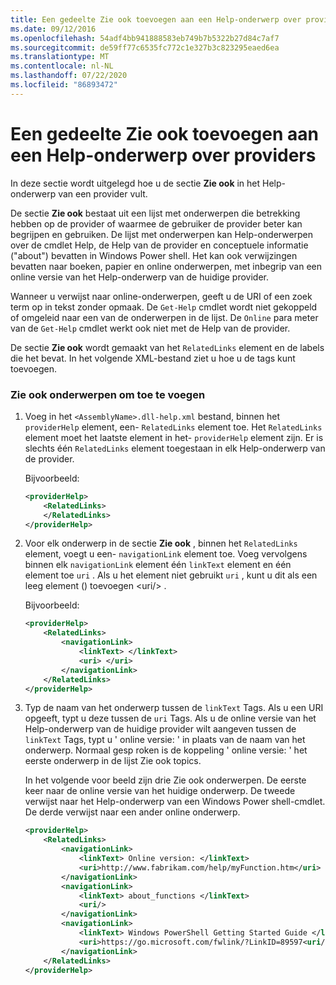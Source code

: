 ```yaml
---
title: Een gedeelte Zie ook toevoegen aan een Help-onderwerp over providers
ms.date: 09/12/2016
ms.openlocfilehash: 54adf4bb941888583eb749b7b5322b27d84c7af7
ms.sourcegitcommit: de59ff77c6535fc772c1e327b3c823295eaed6ea
ms.translationtype: MT
ms.contentlocale: nl-NL
ms.lasthandoff: 07/22/2020
ms.locfileid: "86893472"
---
```

# <a name="how-to-add-a-see-also-section-to-a-provider-help-topic"></a>Een gedeelte Zie ook toevoegen aan een Help-onderwerp over providers

In deze sectie wordt uitgelegd hoe u de sectie **Zie ook** in het Help-onderwerp van een provider vult.

De sectie **Zie ook** bestaat uit een lijst met onderwerpen die betrekking hebben op de provider of waarmee de gebruiker de provider beter kan begrijpen en gebruiken. De lijst met onderwerpen kan Help-onderwerpen over de cmdlet Help, de Help van de provider en conceptuele informatie ("about") bevatten in Windows Power shell. Het kan ook verwijzingen bevatten naar boeken, papier en online onderwerpen, met inbegrip van een online versie van het Help-onderwerp van de huidige provider.

Wanneer u verwijst naar online-onderwerpen, geeft u de URI of een zoek term op in tekst zonder opmaak. De `Get-Help` cmdlet wordt niet gekoppeld of omgeleid naar een van de onderwerpen in de lijst. De `Online` para meter van de `Get-Help` cmdlet werkt ook niet met de Help van de provider.

De sectie **Zie ook** wordt gemaakt van het `RelatedLinks` element en de labels die het bevat.
In het volgende XML-bestand ziet u hoe u de tags kunt toevoegen.

### <a name="to-add-see-also-topics"></a>Zie ook onderwerpen om toe te voegen

1. Voeg in het `<AssemblyName>.dll-help.xml` bestand, binnen het `providerHelp` element, een- `RelatedLinks` element toe. Het `RelatedLinks` element moet het laatste element in het- `providerHelp` element zijn. Er is slechts één `RelatedLinks` element toegestaan in elk Help-onderwerp van de provider.

   Bijvoorbeeld:

    ```xml
    <providerHelp>
        <RelatedLinks>
        </RelatedLinks>
    </providerHelp>
    ```

1. Voor elk onderwerp in de sectie **Zie ook** , binnen het `RelatedLinks` element, voegt u een- `navigationLink` element toe. Voeg vervolgens binnen elk `navigationLink` element één `linkText` element en één element toe `uri` . Als u het element niet gebruikt `uri` , kunt u dit als een leeg element () toevoegen \<uri/> .

   Bijvoorbeeld:

    ```xml
    <providerHelp>
        <RelatedLinks>
            <navigationLink>
                <linkText> </linkText>
                <uri> </uri>
            </navigationLink>
        </RelatedLinks>
    </providerHelp>
    ```

1. Typ de naam van het onderwerp tussen de `linkText` Tags. Als u een URI opgeeft, typt u deze tussen de `uri` Tags. Als u de online versie van het Help-onderwerp van de huidige provider wilt aangeven tussen de `linkText` Tags, typt u ' online versie: ' in plaats van de naam van het onderwerp. Normaal gesp roken is de koppeling ' online versie: ' het eerste onderwerp in de lijst Zie ook topics.

   In het volgende voor beeld zijn drie Zie ook onderwerpen. De eerste keer naar de online versie van het huidige onderwerp. De tweede verwijst naar het Help-onderwerp van een Windows Power shell-cmdlet. De derde verwijst naar een ander online onderwerp.

    ```xml
    <providerHelp>
        <RelatedLinks>
            <navigationLink>
                <linkText> Online version: </linkText>
                <uri>http://www.fabrikam.com/help/myFunction.htm</uri>
            </navigationLink>
            <navigationLink>
                <linkText> about_functions </linkText>
                <uri/>
            </navigationLink>
            <navigationLink>
                <linkText> Windows PowerShell Getting Started Guide </linkText>
                <uri>https://go.microsoft.com/fwlink/?LinkID=89597<uri/>
            </navigationLink>
        </RelatedLinks>
    </providerHelp>
    ```
